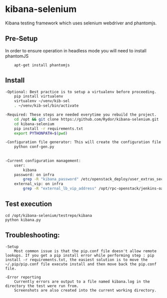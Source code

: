 # kibana-selenium
Kibana testing framework which uses selenium webdriver and phantomjs.


## Pre-Setup
In order to ensure operation in headless mode you will need to install phantomJS
```
    apt-get install phantomjs
```

## Install

```bash
-Optional: Best practice is to setup a virtualenv before proceeding.
    pip install virtualenv
    virtualenv ~/venv/kib-sel
    . ~/venv/kib-sel/bin/activate

-Required: These steps are needed everytime you rebuild the project.
    cd /opt && git clone https://github.com/Rydor/kibana-selenium.git   
    cd kibana-selenium
    pip install -r requirements.txt
    export PYTHONPATH=$(pwd)

-Configuration file generator: This will create the configuration file needed for test execution in iad3-2 and iad3-3
    python conf-gen.py
    
    
-Current configuration management:
    user:
        kibana
    password: on infra
        grep -R "kibana_password" /etc/openstack_deploy/user_extras_secrets.yml
    external_vip: on infra
        grep -R "external_lb_vip_address" /opt/rpc-openstack/jenkins-oa/inventory/group_vars/qe-iad3-lab03.yml
```

## Test execution

```
cd /opt/kibana-selenium/testrepo/kibana
python kibana.py
```


## Troubleshooting:

```
-Setup
    Most common issue is that the pip.conf file doesn't allow remote lookups. If you get a pip install error while performing step : pip install -r requirements.txt, the easiest solution is to move the ~/.pip/pip.conf file execute install and then move back the pip.conf file.
    
-Error reporting
    Currently errors are output to a file named kibana.log in the directory the test were run from.
    Screenshots are also created into the current working directory.
